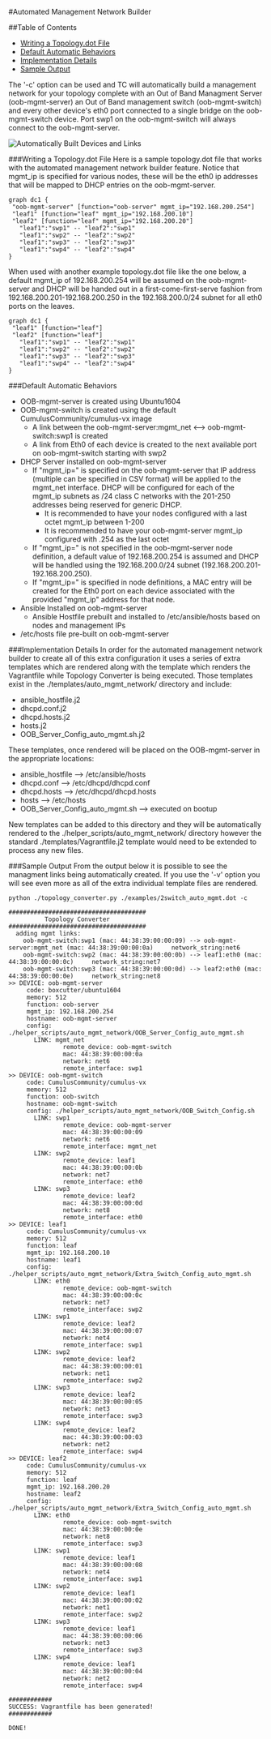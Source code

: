 #Automated Management Network Builder

##Table of Contents
* [Writing a Topology.dot File](#writing-a-topologydot-file)
* [Default Automatic Behaviors](#default-automatic-behaviors)
* [Implementation Details](#implementation-details)
* [Sample Output](#sample-output)


The '-c' option can be used and TC will automatically build a management network for your topology complete with an Out of Band Managment Server (oob-mgmt-server) an Out of Band management switch (oob-mgmt-switch) and every other device's eth0 port connected to a single bridge on the oob-mgmt-switch device. Port swp1 on the oob-mgmt-switch will always connect to the oob-mgmt-server.


![Automatically Built Devices and Links](./automated_mgmt_network.png)

###Writing a Topology.dot File
Here is a sample topology.dot file that works with the automated management network builder feature. Notice that mgmt_ip is specified for various nodes, these will be the eth0 ip addresses that will be mapped to DHCP entries on the oob-mgmt-server.

```
graph dc1 {
 "oob-mgmt-server" [function="oob-server" mgmt_ip="192.168.200.254"]
 "leaf1" [function="leaf" mgmt_ip="192.168.200.10"]
 "leaf2" [function="leaf" mgmt_ip="192.168.200.20"]
   "leaf1":"swp1" -- "leaf2":"swp1"
   "leaf1":"swp2" -- "leaf2":"swp2"
   "leaf1":"swp3" -- "leaf2":"swp3"
   "leaf1":"swp4" -- "leaf2":"swp4"
}
```

When used with another example topology.dot file like the one below, a default mgmt_ip of 192.168.200.254 will be assumed on the oob-mgmt-server and DHCP will be handed out in a first-come-first-serve fashion from 192.168.200.201-192.168.200.250 in the 192.168.200.0/24 subnet for all eth0 ports on the leaves.

```
graph dc1 {
 "leaf1" [function="leaf"]
 "leaf2" [function="leaf"]
   "leaf1":"swp1" -- "leaf2":"swp1"
   "leaf1":"swp2" -- "leaf2":"swp2"
   "leaf1":"swp3" -- "leaf2":"swp3"
   "leaf1":"swp4" -- "leaf2":"swp4"
}
```

###Default Automatic Behaviors
* OOB-mgmt-server is created using Ubuntu1604
* OOB-mgmt-switch is created using the default CumulusCommunity/cumulus-vx image
  * A link between the oob-mgmt-server:mgmt_net <--> oob-mgmt-switch:swp1 is created
  * A link from Eth0 of each device is created to the next available port on oob-mgmt-switch starting with swp2
* DHCP Server installed on oob-mgmt-server
  * If "mgmt_ip=" is specified on the oob-mgmt-server that IP address (multiple can be specified in CSV format) will be applied to the mgmt_net interface. DHCP will be configured for each of the mgmt_ip subnets as /24 class C networks with the 201-250 addresses being reserved for generic DHCP. 
    * It is recommended to have your nodes configured with a last octet mgmt_ip between 1-200
    * It is recommended to have your oob-mgmt-server mgmt_ip configured with .254 as the last octet
  * If "mgmt_ip=" is not specified in the oob-mgmt-server node definition, a default value of 192.168.200.254 is assumed and DHCP will be handled using the 192.168.200.0/24 subnet (192.168.200.201-192.168.200.250).
  * If "mgmt_ip=" is specified in node definitions, a MAC entry will be created for the Eth0 port on each device associated with the provided "mgmt_ip" address for that node.
* Ansible Installed on oob-mgmt-server
  * Ansible Hostfile prebuilt and installed to /etc/ansible/hosts based on nodes and management IPs
* /etc/hosts file pre-built on oob-mgmt-server


###Implementation Details
In order for the automated management network builder to create all of this extra configuration it uses a series of extra templates which are rendered along with the template which renders the Vagrantfile while Topology Converter is being executed. Those templates exist in the ./templates/auto_mgmt_network/ directory and include:
* ansible_hostfile.j2
* dhcpd.conf.j2
* dhcpd.hosts.j2
* hosts.j2
* OOB_Server_Config_auto_mgmt.sh.j2

These templates, once rendered will be placed on the OOB-mgmt-server in the appropriate locations:
* ansible_hostfile --> /etc/ansible/hosts
* dhcpd.conf --> /etc/dhcpd/dhcpd.conf
* dhcpd.hosts --> /etc/dhcpd/dhcpd.hosts
* hosts --> /etc/hosts
* OOB_Server_Config_auto_mgmt.sh --> executed on bootup 

New templates can be added to this directory and they will be automatically rendered to the ./helper_scripts/auto_mgmt_network/ directory however the standard ./templates/Vagrantfile.j2 template would need to be extended to process any new files.

###Sample Output
From the output below it is possible to see the managment links being automatically created. If you use the '-v' option you will see even more as all of the extra individual template files are rendered.

```
python ./topology_converter.py ./examples/2switch_auto_mgmt.dot -c

######################################
          Topology Converter
######################################
  adding mgmt links:
    oob-mgmt-switch:swp1 (mac: 44:38:39:00:00:09) --> oob-mgmt-server:mgmt_net (mac: 44:38:39:00:00:0a)     network_string:net6
    oob-mgmt-switch:swp2 (mac: 44:38:39:00:00:0b) --> leaf1:eth0 (mac: 44:38:39:00:00:0c)     network_string:net7
    oob-mgmt-switch:swp3 (mac: 44:38:39:00:00:0d) --> leaf2:eth0 (mac: 44:38:39:00:00:0e)     network_string:net8
>> DEVICE: oob-mgmt-server
     code: boxcutter/ubuntu1604
     memory: 512
     function: oob-server
     mgmt_ip: 192.168.200.254
     hostname: oob-mgmt-server
     config: ./helper_scripts/auto_mgmt_network/OOB_Server_Config_auto_mgmt.sh
       LINK: mgmt_net
               remote_device: oob-mgmt-switch
               mac: 44:38:39:00:00:0a
               network: net6
               remote_interface: swp1
>> DEVICE: oob-mgmt-switch
     code: CumulusCommunity/cumulus-vx
     memory: 512
     function: oob-switch
     hostname: oob-mgmt-switch
     config: ./helper_scripts/auto_mgmt_network/OOB_Switch_Config.sh
       LINK: swp1
               remote_device: oob-mgmt-server
               mac: 44:38:39:00:00:09
               network: net6
               remote_interface: mgmt_net
       LINK: swp2
               remote_device: leaf1
               mac: 44:38:39:00:00:0b
               network: net7
               remote_interface: eth0
       LINK: swp3
               remote_device: leaf2
               mac: 44:38:39:00:00:0d
               network: net8
               remote_interface: eth0
>> DEVICE: leaf1
     code: CumulusCommunity/cumulus-vx
     memory: 512
     function: leaf
     mgmt_ip: 192.168.200.10
     hostname: leaf1
     config: ./helper_scripts/auto_mgmt_network/Extra_Switch_Config_auto_mgmt.sh
       LINK: eth0
               remote_device: oob-mgmt-switch
               mac: 44:38:39:00:00:0c
               network: net7
               remote_interface: swp2
       LINK: swp1
               remote_device: leaf2
               mac: 44:38:39:00:00:07
               network: net4
               remote_interface: swp1
       LINK: swp2
               remote_device: leaf2
               mac: 44:38:39:00:00:01
               network: net1
               remote_interface: swp2
       LINK: swp3
               remote_device: leaf2
               mac: 44:38:39:00:00:05
               network: net3
               remote_interface: swp3
       LINK: swp4
               remote_device: leaf2
               mac: 44:38:39:00:00:03
               network: net2
               remote_interface: swp4
>> DEVICE: leaf2
     code: CumulusCommunity/cumulus-vx
     memory: 512
     function: leaf
     mgmt_ip: 192.168.200.20
     hostname: leaf2
     config: ./helper_scripts/auto_mgmt_network/Extra_Switch_Config_auto_mgmt.sh
       LINK: eth0
               remote_device: oob-mgmt-switch
               mac: 44:38:39:00:00:0e
               network: net8
               remote_interface: swp3
       LINK: swp1
               remote_device: leaf1
               mac: 44:38:39:00:00:08
               network: net4
               remote_interface: swp1
       LINK: swp2
               remote_device: leaf1
               mac: 44:38:39:00:00:02
               network: net1
               remote_interface: swp2
       LINK: swp3
               remote_device: leaf1
               mac: 44:38:39:00:00:06
               network: net3
               remote_interface: swp3
       LINK: swp4
               remote_device: leaf1
               mac: 44:38:39:00:00:04
               network: net2
               remote_interface: swp4

############
SUCCESS: Vagrantfile has been generated!
############

DONE!

```


